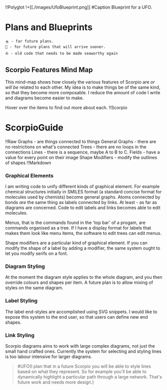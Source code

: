 !!Polyglot
!+[[./images/UfoBlueprint.png]]
 #Caption Blueprint for a UFO.
# Plans and Blueprints 
```Key to Plans
🛸 - far future plans. 
🚀 - for future plans that will arrive sooner.
⛵️ - old code that needs to be made seaworthy again
```
## Scorpio Features Mind Map
This mind-map shows how closely the various features of Scorpio are *or will be* related to each other. My idea is to make things be of the same kind, so that they become more composable. I reduce the amount of code I write and diagrams become easier to make.

Hover over the items to find out more about each.
!!Scorpio
# ScorpioGuide
!!Raw
Graphs - are things connected to things
  General Graphs - there are no restrictions on what's connected
  Trees - there are no loops in the connections
  Lines - there is a sequence, maybe A to B to C.
Fields - have a value for every point on their image
Shape Modifiers - modify the outlines of shapes
!!Markdown

### Graphical Elements
I am writing code to unify different kinds of graphical element. For example chemical structures initially in SMILES format (a standard concise format for molecules used by chemists) become general graphs. Atoms connected by bonds *are* the same thing as labels connected by links. At least - as far as diagrams are concerned. Code to edit labels and links becomes able to edit molecules.

Menus, that is the commands found in the 'top bar' of a progam, are commands organised as a tree. If I have a display format for labels that makes them look like menu items, the software to edit trees can edit menus.

Shape modifiers are a particular kind of graphical element. If you can modify the shape of a label by adding a modifier, the same system ought to let you modify serifs on a font.

### Diagram Styling

At the moment the diagram style applies to the whole diagram, and you then override colours and shapes per item. A future plan is to allow mixing of styles on the same diagram.

### Label Styling

The label end-styles are accomplished using SVG snippets. I would like to expose this system to the end user, so that users can define new end shapes.

### Link Styling

Scorpio diagrams aims to work with large complex diagrams, not just the small hand crafted ones.  Currently the system for selecting and styling lines is too labour intensive for larger diagrams.

> #UFO(I plan that in a future Scorpio you will be able to style lines based on what they represent.  So for example you'll be able to dynamically highlight a particular path through a large network.  That's future work and needs more design.)
